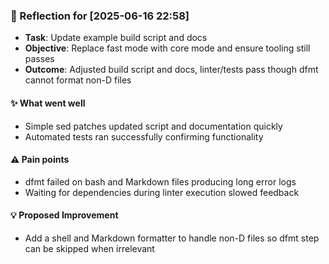 ### :book: Reflection for [2025-06-16 22:58]
  - **Task**: Update example build script and docs
  - **Objective**: Replace fast mode with core mode and ensure tooling still passes
  - **Outcome**: Adjusted build script and docs, linter/tests pass though dfmt cannot format non-D files

#### :sparkles: What went well
  - Simple sed patches updated script and documentation quickly
  - Automated tests ran successfully confirming functionality

#### :warning: Pain points
  - dfmt failed on bash and Markdown files producing long error logs
  - Waiting for dependencies during linter execution slowed feedback

#### :bulb: Proposed Improvement
  - Add a shell and Markdown formatter to handle non-D files so dfmt step can be skipped when irrelevant
